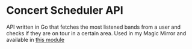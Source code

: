 # Concert Scheduler API

API written in Go that fetches the most listened bands from a user and checks if they are on tour in a certain area. Used in my Magic Mirror and available in [this module](https://github.com/muilpp/MM-concert-calendar)
